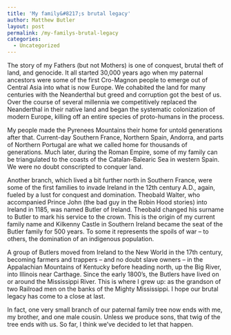 ```yaml
---
title: 'My family&#8217;s brutal legacy'
author: Matthew Butler
layout: post
permalink: /my-familys-brutal-legacy
categories:
  - Uncategorized
---
```

The story of my Fathers (but not Mothers) is one of conquest, brutal theft of land, and genocide. It all started 30,000 years ago when my paternal ancestors were some of the first Cro-Magnon people to emerge out of Central Asia into what is now Europe. We cohabited the land for many centuries with the Neanderthal but greed and corruption got the best of us. Over the course of several millennia we competitively replaced the Neanderthal in their native land and began the systematic colonization of modern Europe, killing off an entire species of proto-humans in the process.

My people made the Pyrenees Mountains their home for untold generations after that. Current-day Southern France, Northern Spain, Andorra, and parts of Northern Portugal are what we called home for thousands of generations. Much later, during the Roman Empire, some of my family can be triangulated to the coasts of the Catalan-Balearic Sea in western Spain. We were no doubt conscripted to conquer land.

Another branch, which lived a bit further north in Southern France, were some of the first families to invade Ireland in the 12th century A.D., again, fueled by a lust for conquest and domination. Theobald Walter, who accompanied Prince John (the bad guy in the Robin Hood stories) into Ireland in 1185, was named Butler of Ireland. Theobald changed his surname to Butler to mark his service to the crown. This is the origin of my current family name and Kilkenny Castle in Southern Ireland became the seat of the Butler family for 500 years. To some it represents the spoils of war – to others, the domination of an indigenous population.

A group of Butlers moved from Ireland to the New World in the 17th century, becoming farmers and trappers – and no doubt slave owners &#8211; in the Appalachian Mountains of Kentucky before heading north, up the Big River, into Illinois near Carthage. Since the early 1800’s, the Butlers have lived on or around the Mississippi River. This is where I grew up: as the grandson of two Railroad men on the banks of the Mighty Mississippi. I hope our brutal legacy has come to a close at last.

In fact, one very small branch of our paternal family tree now ends with me, my brother, and one male cousin. Unless we produce sons, that twig of the tree ends with us. So far, I think we’ve decided to let that happen.